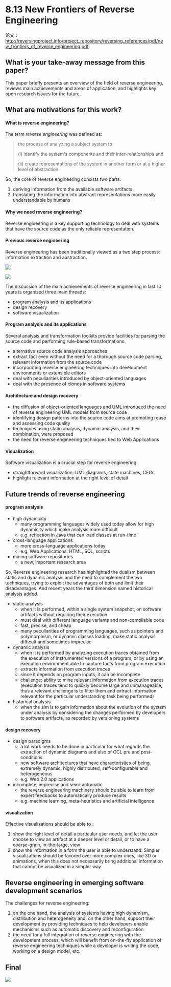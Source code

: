 # 8.13 New Frontiers of Reverse Engineering


论文：http://reversingproject.info/project_repository/reversing_references/pdf/new_frontiers_of_reverse_engineering.pdf

## What is your take-away message from this paper?
This paper briefly presents an overview of the field of reverse engineering, reviews main achievements and areas of application, and highlights key open research issues for the future.


## What are motivations for this work?
#### What is reverse engineering?
The term *reverse engineering* was defined as:
> the process of analyzing a subject system to
>
> (i) identify the system's components and their inter-relationships and
>
> (ii) create representations of the system in another form or at a higher level of abstraction.

So, the core of reverse engineering consists two parts:
1. deriving information from the available software artifacts
2. translating the information into abstract representations more easily understandable by humans

#### Why we need reverse engineering?
Reverse engineering is a key supporting technology to deal with systems that have the source code as the only reliable representation.

#### Previous reverse engineering
Reverse engineering has been traditionally viewed as a two step process: information extraction and abstraction.

![](../pic/8.13_tools_arch.png)

![](../pic/8.13_reengineering.png)

The discussion of the main achievements of reverse engineering in last 10 years is organized three main threads:
- program analysis and its applications
- design recovery
- software visualization

#### Program analysis and its applications
Several analysis and transformation toolkits provide facilities for parsing the source code and performing rule-based transformations.
- alternative source code analysis approaches
- extract fact even without the need for a thorough source code parsing, relevant information from the source code
- incorporating reverse engineering techniques into development environments or extensible editors
- deal with peculiarities introduced by object-oriented languages
- deal with the presence of clones in software systems

#### Architecture and design recovery
- the diffusion of object-oriented languages and UML introduced the need of reverse engineering UML models from source code
- identifying design patterns into the source code aims at promoting reuse and assessing code quality
- techniques using static analysis, dynamic analysis, and their combination, were proposed
- the need for reverse engineering techniques tied to Web Applications

#### Visualization
Software visualization is a crucial step for reverse engineering.
- straightforward visualization: UML diagrams, state machines, CFGs
- highlight relevant information at the right level of detail

## Future trends of reverse engineering
#### program analysis
- high dynamicity
  - many programming languages widely used today allow for high dynamicity which make analysis more difficult
  - e.g. reflection in Java that can load classes at run-time
- cross-language applications
  - more cross-language applications today
  - e.g. Web Applications: HTML, SQL, scripts
- mining software repositories
  - a new, important research area

So, Reverse engineering research has highlighted the dualism between static and dynamic analysis and the need to complement the two techniques, trying to exploit the advantages of both and limit their disadvantages. And recent years the third dimension named historical analysis added.
- static analysis
  - when it is performed, within a single system snapshot, on software artifacts without requiring their execution
  - must deal with different language variants and non-compilable code
  - fast, precise, and cheap
  - many peculiarities of programming languages, such as pointers and polymorphism, or dynamic classes loading, make static analysis difficult and sometimes imprecise
- dynamic analysis
  - when it is performed by analyzing execution traces obtained from the execution of instrumented versions of a program, or by using an execution environment able to capture facts from program execution
  - extracts information from execution traces
  - since it depends on program inputs, it can be incomplete
  - challenge: ability to mine relevant information from execution traces (execution traces tend to quickly become large and unmanageable, thus a relevant challenge is to filter them and extract information relevant for the particular understanding task being performed)
- historical analysis
  - when the aim is to gain information about the evolution of the system under analysis by considering the changes performed by developers to software artifacts, as recorded by versioning systems

#### design recovery
- design paradigms
  - a lot work needs to be done in particular for what regards the extraction of dynamic diagrams and also of OCL pre and post- conditions
  - new software architectures that have characteristics of being extremely dynamic, highly distributed, self-configurable and heterogeneous
  - e.g. Web 2.0 applications
- incomplete, imprecise and semi-automatic
  - the reverse engineering machinery should be able to learn from expert feedbacks to automatically produce results
  - e.g. machine learning, meta-heuristics and artificial intelligence

#### visualization
Effective visualizations should be able to :
1. show the right level of detail a particular user needs, and let the user choose to view an artifact at a deeper level or detail, or to have a coarse-grain, in-the-large, view
2. show the information in a form the user is able to understand. Simpler visualizations should be favored over more complex ones, like 3D or animations, when this does not necessarily bring additional information that cannot be visualized in a simpler way


## Reverse engineering in emerging software development scenarios
The challenges for reverse engineering:
1. on the one hand, the analysis of systems having high dynamism, distribution and heterogeneity and, on the other hand, support their development by providing techniques to help developers enable mechanisms such as automatic discovery and reconfiguration
2. the need for a full integration of reverse engineering with the development process, which will benefit from on-the-fly application of reverse engineering techniques while a developer is writing the code, working on a design model, etc.

## Final
![](../pic/8.13_role.png)
